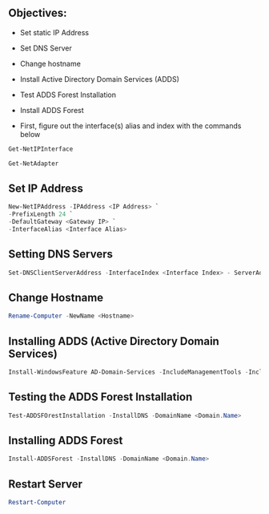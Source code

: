 ## Objectives:
- Set static IP Address
- Set DNS Server
- Change hostname
- Install Active Directory Domain Services (ADDS)
- Test ADDS Forest Installation
- Install ADDS Forest

- First, figure out the interface(s) alias and index with the commands below
```PowerShell
Get-NetIPInterface
```

```PowerShell
Get-NetAdapter
```

## Set IP Address
```PowerShell
New-NetIPAddress -IPAddress <IP Address> `
-PrefixLength 24 `
-DefaultGateway <Gateway IP> `
-InterfaceAlias <Interface Alias>
```

## Setting DNS Servers
```PowerShell
Set-DNSClientServerAddress -InterfaceIndex <Interface Index> - ServerAddress <DNS Address>
```

## Change Hostname
```PowerShell
Rename-Computer -NewName <Hostname>
```

## Installing ADDS (Active Directory Domain Services)
```PowerShell
Install-WindowsFeature AD-Domain-Services -IncludeManagementTools -IncludeAllSubFeature
```

## Testing the ADDS Forest Installation
```PowerShell
Test-ADDSFOrestInstallation -InstallDNS -DomainName <Domain.Name>
```

## Installing ADDS Forest
```PowerShell
Install-ADDSForest -InstallDNS -DomainName <Domain.Name>
```

## Restart Server
```PowerShell
Restart-Computer
```

